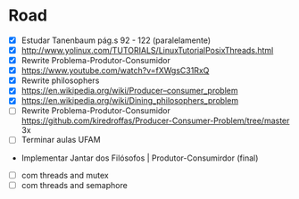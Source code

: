 # Road 

- [x] Estudar Tanenbaum pág.s 92 - 122 (paralelamente)
- [x] http://www.yolinux.com/TUTORIALS/LinuxTutorialPosixThreads.html  
- [x] Rewrite Problema-Produtor-Consumidor
- [x] https://www.youtube.com/watch?v=fXWgsC31RxQ
- [x] Rewrite philosophers 
- [x] https://en.wikipedia.org/wiki/Producer–consumer_problem
- [x] https://en.wikipedia.org/wiki/Dining_philosophers_problem
- [ ] Rewrite Problema-Produtor-Consumidor https://github.com/kiredroffas/Producer-Consumer-Problem/tree/master 3x
- [ ] Terminar aulas UFAM  
- Implementar Jantar dos Filósofos | Produtor-Consumirdor (final) 
- [ ] com threads and mutex
- [ ] com threads and semaphore